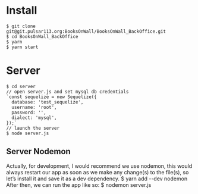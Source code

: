 # Install 
    $ git clone git@git.pulsar113.org:BooksOnWall/BooksOnWall_BackOffice.git
    $ cd BooksOnWall_BackOffice
    $ yarn 
    $ yarn start 
# Server 
    $ cd server 
    // open server.js and set mysql db credentials
    `const sequelize = new Sequelize({
      database: 'test_sequelize',
      username: 'root',
      password: '',
      dialect: 'mysql',
    });`
    // launch the server 
    $ node server.js 
## Server Nodemon 
   Actually, for development, I would recommend we use nodemon, this would always restart our app as soon as 
   we make any change(s) to the file(s), so let’s install it and save it as a dev dependency.
    $ yarn add --dev  nodemon
    After then, we can run the app like so:
    $ nodemon server.js
